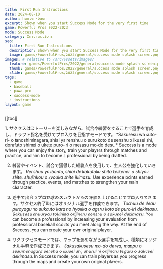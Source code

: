 ```yaml
---
title: First Run Instructions
date: 2024-08-10
author: hunter-baun
excerpt: Shown when you start Success Mode for the very first time
game: Powerful Pros 2022-2023
mode: Success Mode
category: Instructions
seo:
  title: First Run Instructions
  description: Shown when you start Success Mode for the very first time
  image: games/PowerfulPros/2022/general/success mode splash screen.png
images: # relative to /src/assets/images/
  feature: games/PowerfulPros/2022/general/success mode splash screen.png
  thumb: games/PowerfulPros/2022/general/success mode splash screen.png
  slide: games/PowerfulPros/2022/general/success mode splash screen.png
tags:
  - game
  - baseball
  - pawa-pro
  - success-mode
  - instructions
layout: game
---
```

[[toc]]
<article class="prose max-w-xl lg:max-w-4xl lg:prose-lg">
1. サクセスはストーリーを楽しみながら、試合や練習をすることで選手を育成し、ドラフト指名を受けてプロ入りを目指すモードです。
*Sakusesu wa suto-ri- o tanoshiminagara, shiai ya renshuu o suru koto de senshu o ikusei shi, dorafuto shimei o ukete puro-iri o mezasu mo-do desu.*
Success is a mode where you can enjoy the story, train your players through matches and practice, and aim to become a professional by being drafted.

2. 練習やイベント、試合で獲得した経験点を使用して、主人公を強化していきます。
*Renshuu ya ibento, shiai de kakutoku shita keikenen o shiyou shite, shujinkou o kyouka shite ikimasu.*
Use experience points earned through practice, events, and matches to strengthen your main character.

3. 途中で出会うプロ野球のスカウトからの評価を上げることでプロ入りできます。サクセス終了時にはオリジナル選手を作成できます。
*Tochuu de deau puroyagu no sukauto kara no hyouka o ageru koto de puro-iri dekimasu. Sakusesu shuuryou tokiniha orijinaru senshu o sakusei dekimasu.*
You can become a professional by increasing your evaluation from professional baseball scouts you meet along the way. At the end of Success, you can create your own original player.

4. サクサクセスモードでは、マップを進めながら選手を育成し、種類にオリジナル手軽を作成できます。
*Sakusakusesu mo-do de wa, mappu o susumenagara senshu o ikusei shi, shurui ni orijinaru tegaru o sakusei dekimasu.*
In Success mode, you can train players as you progress through the maps and create your own original players.



</article>